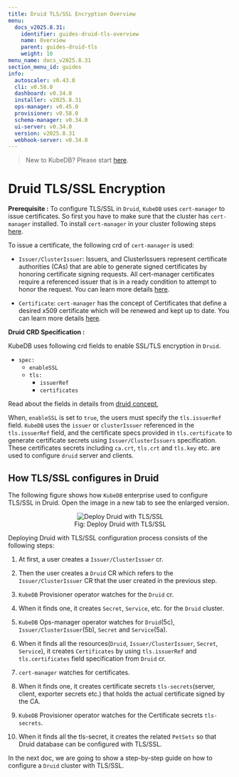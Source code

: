 ```yaml
---
title: Druid TLS/SSL Encryption Overview
menu:
  docs_v2025.8.31:
    identifier: guides-druid-tls-overview
    name: Overview
    parent: guides-druid-tls
    weight: 10
menu_name: docs_v2025.8.31
section_menu_id: guides
info:
  autoscaler: v0.43.0
  cli: v0.58.0
  dashboard: v0.34.0
  installer: v2025.8.31
  ops-manager: v0.45.0
  provisioner: v0.58.0
  schema-manager: v0.34.0
  ui-server: v0.34.0
  version: v2025.8.31
  webhook-server: v0.34.0
---
```


> New to KubeDB? Please start [here](/docs/v2025.8.31/README).

# Druid TLS/SSL Encryption

**Prerequisite :** To configure TLS/SSL in `Druid`, `KubeDB` uses `cert-manager` to issue certificates. So first you have to make sure that the cluster has `cert-manager` installed. To install `cert-manager` in your cluster following steps [here](https://cert-manager.io/docs/installation/kubernetes/).

To issue a certificate, the following crd of `cert-manager` is used:

- `Issuer/ClusterIssuer`: Issuers, and ClusterIssuers represent certificate authorities (CAs) that are able to generate signed certificates by honoring certificate signing requests. All cert-manager certificates require a referenced issuer that is in a ready condition to attempt to honor the request. You can learn more details [here](https://cert-manager.io/docs/concepts/issuer/).

- `Certificate`: `cert-manager` has the concept of Certificates that define a desired x509 certificate which will be renewed and kept up to date. You can learn more details [here](https://cert-manager.io/docs/concepts/certificate/).

**Druid CRD Specification :**

KubeDB uses following crd fields to enable SSL/TLS encryption in `Druid`.

- `spec:`
  - `enableSSL`
  - `tls:`
    - `issuerRef`
    - `certificates`
    
Read about the fields in details from [druid concept](/docs/v2025.8.31/guides/druid/concepts/druid),

When, `enableSSL` is set to `true`, the users must specify the `tls.issuerRef` field. `KubeDB` uses the `issuer` or `clusterIssuer` referenced in the `tls.issuerRef` field, and the certificate specs provided in `tls.certificate` to generate certificate secrets using `Issuer/ClusterIssuers` specification. These certificates secrets including `ca.crt`, `tls.crt` and `tls.key` etc. are used to configure `druid` server and clients.

## How TLS/SSL configures in Druid

The following figure shows how `KubeDB` enterprise used to configure TLS/SSL in Druid. Open the image in a new tab to see the enlarged version.

<figure align="center">
<img alt="Deploy Druid with TLS/SSL" src="/docs/v2025.8.31/guides/druid/tls/images/tls.png">
<figcaption align="center">Fig: Deploy Druid with TLS/SSL</figcaption>
</figure>

Deploying Druid with TLS/SSL configuration process consists of the following steps:

1. At first, a user creates a `Issuer/ClusterIssuer` cr.

2. Then the user creates a `Druid` CR which refers to the `Issuer/ClusterIssuer` CR that the user created in the previous step.

3. `KubeDB` Provisioner operator watches for the `Druid` cr.

4. When it finds one, it creates `Secret`, `Service`, etc. for the `Druid` cluster.

5. `KubeDB` Ops-manager operator watches for `Druid`(5c), `Issuer/ClusterIssuer`(5b), `Secret` and `Service`(5a).

6. When it finds all the resources(`Druid`, `Issuer/ClusterIssuer`, `Secret`, `Service`), it creates `Certificates` by using `tls.issuerRef` and `tls.certificates` field specification from `Druid` cr.

7. `cert-manager` watches for certificates.

8. When it finds one, it creates certificate secrets `tls-secrets`(server, client, exporter secrets etc.) that holds the actual certificate signed by the CA.

9. `KubeDB` Provisioner  operator watches for the Certificate secrets `tls-secrets`.

10. When it finds all the tls-secret, it creates the related `PetSets` so that Druid database can be configured with TLS/SSL.

In the next doc, we are going to show a step-by-step guide on how to configure a `Druid` cluster with TLS/SSL.